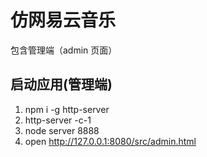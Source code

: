 # 仿网易云音乐
包含管理端（admin 页面）

## 启动应用(管理端)
1. npm i -g http-server
2. http-server -c-1
3. node server 8888
4. open http://127.0.0.1:8080/src/admin.html
